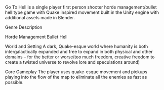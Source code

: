 Go To Hell is a single player first person shooter horde management/bullet hell type game with Quake inspired movement built in the Unity engine with additional assets made in Blender. 

Genre Description

Horde Management
Bullet Hell

World and Setting
A dark, Quake-esque world where humanity is both intergalactically expanded and free to expand in both physical and other domains – for the better or worse(too much freedom, creative freedom to create a twisted universe to revolve lore and speculations around) 

Core Gameplay
The player uses quake-esque movement and pickups playing into the flow of the map to eliminate all the enemies as fast as possible.
